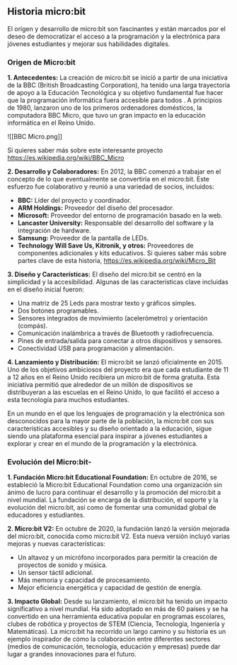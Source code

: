 
## Historia micro:bit

El origen y desarrollo de micro:bit son fascinantes y están marcados por el deseo de democratizar el acceso a la programación y la electrónica para jóvenes estudiantes y mejorar sus habilidades digitales.

### **Origen de Micro:bit**

**1. Antecedentes:**
La creación de micro:bit se inició a partir de una iniciativa de la BBC (British Broadcasting Corporation), ha tenido una larga trayectoria de apoyo a la Educación Tecnológica y su objetivo fundamental fue hacer que la programación informática fuera accesible para todos . A principios de 1980, lanzaron uno de los primeros ordenadores domésticos, la computadora BBC Micro, que tuvo un gran impacto en la educación informática en el Reino Unido. 

![[BBC Micro.png]]

Si quieres saber más sobre este interesante proyecto  https://es.wikipedia.org/wiki/BBC_Micro

**2. Desarrollo y Colaboradores:**
En 2012, la BBC comenzó a trabajar en el concepto de lo que eventualmente se convertiría en el micro:bit. Este esfuerzo fue colaborativo y reunió a una variedad de socios, incluidos:

- **BBC:** Líder del proyecto y coordinador.
- **ARM Holdings:** Proveedor del diseño del procesador.
- **Microsoft:** Proveedor del entorno de programación basado en la web.
- **Lancaster University:** Responsable del desarrollo del software y la integración de hardware.
- **Samsung:** Proveedor de la pantalla de LEDs.
- **Technology Will Save Us, Kitronik, y otros:** Proveedores de componentes adicionales y kits educativos.
Si quieres saber más sobre partes clave de esta historia, https://es.wikipedia.org/wiki/Micro_Bit

**3. Diseño y Características:**
El diseño del micro:bit se centró en la simplicidad y la accesibilidad. Algunas de las características clave incluidas en el diseño inicial fueron:

- Una matriz de 25 Leds para mostrar texto y gráficos simples.
- Dos botones programables.
- Sensores integrados de movimiento (acelerómetro) y orientación (compás).
- Comunicación inalámbrica a través de Bluetooth y radiofrecuencia.
- Pines de entrada/salida para conectar a otros dispositivos y sensores.
- Conectividad USB para programación y alimentación.

**4. Lanzamiento y Distribución:** 
El micro:bit se lanzó oficialmente en 2015. Uno de los objetivos ambiciosos del proyecto era que cada estudiante de 11 a 12 años en el Reino Unido recibiera un micro:bit de forma gratuita. Esta iniciativa permitió que alrededor de un millón de dispositivos se distribuyeran a las escuelas en el Reino Unido, lo que facilitó el acceso a esta tecnología para muchos estudiantes.

En un mundo en el que los lenguajes de programación y la electrónica son desconocidos para la mayor parte de la población, la micro:bit con sus características accesibles y su diseño orientado a la educación, sigue siendo una plataforma esencial para inspirar a jóvenes estudiantes a explorar y crear en el mundo de la programación y la electrónica.
### **Evolución del Micro:bit**-

**1. Fundación Micro:bit Educational Foundation:**
En octubre de 2016, se estableció la Micro:bit Educational Foundation como una organización sin ánimo de lucro para continuar el desarrollo y la promoción del micro:bit a nivel mundial. La fundación se encarga de la distribución, el soporte y la evolución del micro:bit, así como de fomentar una comunidad global de educadores y estudiantes.

**2. Micro:bit V2:**
En octubre de 2020, la fundación lanzó la versión mejorada del micro:bit, conocida como micro:bit V2. Esta nueva versión incluyó varias mejoras y nuevas características:

- Un altavoz y un micrófono incorporados para permitir la creación de proyectos de sonido y música.
- Un sensor táctil adicional.
- Más memoria y capacidad de procesamiento.
- Mejor eficiencia energética y capacidad de gestión de energía.

**3. Impacto Global:**
Desde su lanzamiento, el micro:bit ha tenido un impacto significativo a nivel mundial. Ha sido adoptado en más de 60 países y se ha convertido en una herramienta educativa popular en programas escolares, clubes de robótica y proyectos de STEM (Ciencia, Tecnología, Ingeniería y Matemáticas). 
La micro:bit ha recorrido un largo camino y su historia es un ejemplo inspirador de cómo la colaboración entre diferentes sectores (medios de comunicación, tecnología, educación y empresas) puede dar lugar a grandes innovaciones para el futuro. 